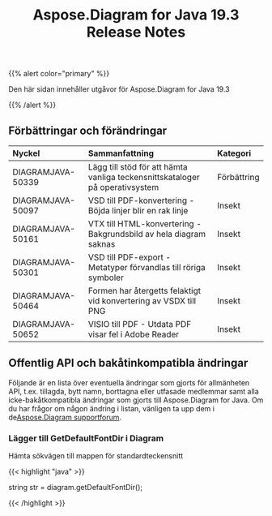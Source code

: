﻿---
title: Aspose.Diagram for Java 19.3 Release Notes
type: docs
weight: 100
url: /sv/java/aspose-diagram-for-java-19-3-release-notes/
---
{{% alert color="primary" %}} 

Den här sidan innehåller utgåvor för Aspose.Diagram for Java 19.3

{{% /alert %}} 
## **Förbättringar och förändringar**

|**Nyckel**|**Sammanfattning**|**Kategori**|
|:- |:- |:- |
|DIAGRAMJAVA-50339|Lägg till stöd för att hämta vanliga teckensnittskataloger på operativsystem|Förbättring|
|DIAGRAMJAVA-50097|VSD till PDF-konvertering - Böjda linjer blir en rak linje|Insekt|
|DIAGRAMJAVA-50161|VTX till HTML-konvertering - Bakgrundsbild av hela diagram saknas|Insekt|
|DIAGRAMJAVA-50301|VSD till PDF-export - Metatyper förvandlas till röriga symboler|Insekt|
|DIAGRAMJAVA-50464|Formen har återgetts felaktigt vid konvertering av VSDX till PNG|Insekt|
|DIAGRAMJAVA-50652|VISIO till PDF - Utdata PDF visar fel i Adobe Reader|Insekt|
## **Offentlig API och bakåtinkompatibla ändringar**
Följande är en lista över eventuella ändringar som gjorts för allmänheten API, t.ex. tillagda, bytt namn, borttagna eller utfasade medlemmar samt alla icke-bakåtkompatibla ändringar som gjorts till Aspose.Diagram for Java. Om du har frågor om någon ändring i listan, vänligen ta upp dem i de[Aspose.Diagram supportforum](https://forum.aspose.com/c/diagram/17).
### **Lägger till GetDefaultFontDir i Diagram**
Hämta sökvägen till mappen för standardteckensnitt

{{< highlight "java" >}}

  string str =  diagram.getDefaultFontDir();

{{< /highlight >}}
